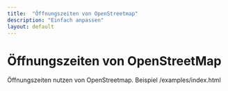 ```yaml
---
title:  "Öffnungszeiten von OpenStreetmap"
description: "Einfach anpassen"
layout: default
---
```


# Öffnungszeiten von OpenStreetMap

Öffnungszeiten nutzen von OpenStreetmap.
Beispiel /examples/index.html